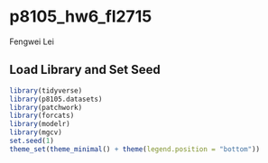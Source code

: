 p8105_hw6_fl2715
================
Fengwei Lei

## Load Library and Set Seed

``` r
library(tidyverse)
library(p8105.datasets)
library(patchwork)
library(forcats)
library(modelr)
library(mgcv)
set.seed(1)
theme_set(theme_minimal() + theme(legend.position = "bottom"))
```
